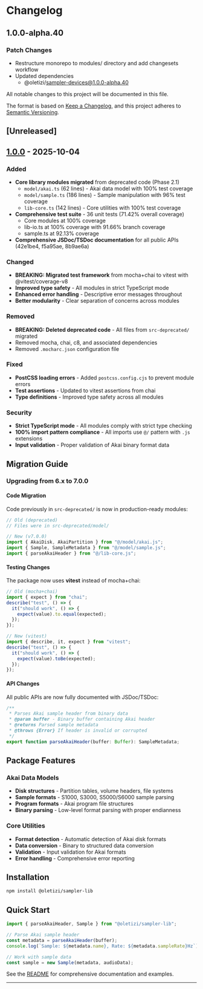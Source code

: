 # Changelog

## 1.0.0-alpha.40

### Patch Changes

- Restructure monorepo to modules/ directory and add changesets workflow
- Updated dependencies
  - @oletizi/sampler-devices@1.0.0-alpha.40

All notable changes to this project will be documented in this file.

The format is based on [Keep a Changelog](https://keepachangelog.com/en/1.1.0/),
and this project adheres to [Semantic Versioning](https://semver.org/spec/v2.0.0.html).

## [Unreleased]

## [1.0.0] - 2025-10-04

### Added

- **Core library modules migrated** from deprecated code (Phase 2.1)
  - `model/akai.ts` (62 lines) - Akai data model with 100% test coverage
  - `model/sample.ts` (186 lines) - Sample manipulation with 96% test coverage
  - `lib-core.ts` (142 lines) - Core utilities with 100% test coverage
- **Comprehensive test suite** - 36 unit tests (71.42% overall coverage)
  - Core modules at 100% coverage
  - lib-io.ts at 100% coverage with 91.66% branch coverage
  - sample.ts at 92.13% coverage
- **Comprehensive JSDoc/TSDoc documentation** for all public APIs (42e1be4, f5a95ae, 8b9ae6a)

### Changed

- **BREAKING: Migrated test framework** from mocha+chai to vitest with @vitest/coverage-v8
- **Improved type safety** - All modules in strict TypeScript mode
- **Enhanced error handling** - Descriptive error messages throughout
- **Better modularity** - Clear separation of concerns across modules

### Removed

- **BREAKING: Deleted deprecated code** - All files from `src-deprecated/` migrated
- Removed mocha, chai, c8, and associated dependencies
- Removed `.mocharc.json` configuration file

### Fixed

- **PostCSS loading errors** - Added `postcss.config.cjs` to prevent module errors
- **Test assertions** - Updated to vitest assertions from chai
- **Type definitions** - Improved type safety across all modules

### Security

- **Strict TypeScript mode** - All modules comply with strict type checking
- **100% import pattern compliance** - All imports use `@/` pattern with `.js` extensions
- **Input validation** - Proper validation of Akai binary format data

## Migration Guide

### Upgrading from 6.x to 7.0.0

#### Code Migration

Code previously in `src-deprecated/` is now in production-ready modules:

```typescript
// Old (deprecated)
// Files were in src-deprecated/model/

// New (v7.0.0)
import { AkaiDisk, AkaiPartition } from "@/model/akai.js";
import { Sample, SampleMetadata } from "@/model/sample.js";
import { parseAkaiHeader } from "@/lib-core.js";
```

#### Testing Changes

The package now uses **vitest** instead of mocha+chai:

```typescript
// Old (mocha+chai)
import { expect } from "chai";
describe("test", () => {
  it("should work", () => {
    expect(value).to.equal(expected);
  });
});

// New (vitest)
import { describe, it, expect } from "vitest";
describe("test", () => {
  it("should work", () => {
    expect(value).toBe(expected);
  });
});
```

#### API Changes

All public APIs are now fully documented with JSDoc/TSDoc:

```typescript
/**
 * Parses Akai sample header from binary data
 * @param buffer - Binary buffer containing Akai header
 * @returns Parsed sample metadata
 * @throws {Error} If header is invalid or corrupted
 */
export function parseAkaiHeader(buffer: Buffer): SampleMetadata;
```

## Package Features

### Akai Data Models

- **Disk structures** - Partition tables, volume headers, file systems
- **Sample formats** - S1000, S3000, S5000/S6000 sample parsing
- **Program formats** - Akai program file structures
- **Binary parsing** - Low-level format parsing with proper endianness

### Core Utilities

- **Format detection** - Automatic detection of Akai disk formats
- **Data conversion** - Binary to structured data conversion
- **Validation** - Input validation for Akai formats
- **Error handling** - Comprehensive error reporting

## Installation

```bash
npm install @oletizi/sampler-lib
```

## Quick Start

```typescript
import { parseAkaiHeader, Sample } from "@oletizi/sampler-lib";

// Parse Akai sample header
const metadata = parseAkaiHeader(buffer);
console.log(`Sample: ${metadata.name}, Rate: ${metadata.sampleRate}Hz`);

// Work with sample data
const sample = new Sample(metadata, audioData);
```

See the [README](./README.md) for comprehensive documentation and examples.

---

[1.0.0]: https://github.com/oletizi/audio-tools/releases/tag/sampler-lib-v1.0.0
